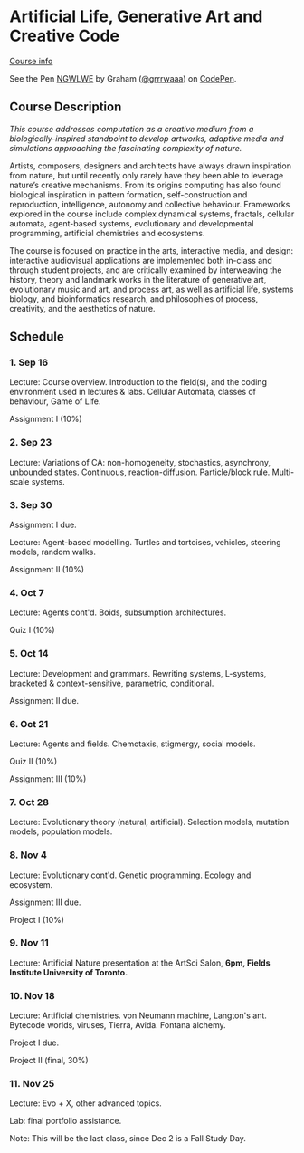 # Artificial Life, Generative Art and Creative Code

[Course info](README.html)

<p data-height="411" data-theme-id="18447" data-slug-hash="NGWLWE" data-default-tab="result" data-user="grrrwaaa" class='codepen'>See the Pen <a href='http://codepen.io/grrrwaaa/pen/NGWLWE/'>NGWLWE</a> by Graham (<a href='http://codepen.io/grrrwaaa'>@grrrwaaa</a>) on <a href='http://codepen.io'>CodePen</a>.</p>
<script async src="//assets.codepen.io/assets/embed/ei.js"></script>

## Course Description

*This course addresses computation as a creative medium from a biologically-inspired standpoint to develop artworks, adaptive media and simulations approaching the fascinating complexity of nature.* 

Artists, composers, designers and architects have always drawn inspiration from nature, but until recently only rarely have they been able to leverage nature’s creative mechanisms. From its origins computing has also found biological inspiration in pattern formation, self-construction and reproduction, intelligence, autonomy and collective behaviour. Frameworks explored in the course include complex dynamical systems, fractals, cellular automata, agent-based systems, evolutionary and developmental programming, artificial chemistries and ecosystems. 

The course is focused on practice in the arts, interactive media, and design: interactive audiovisual applications are implemented both in-class and through student projects, and are critically examined by interweaving the history, theory and landmark works in the literature of generative art, evolutionary music and art, and process art, as well as artificial life, systems biology, and bioinformatics research, and philosophies of process, creativity, and the aesthetics of nature. 

## Schedule

### 1. Sep 16

Lecture: Course overview. Introduction to the field(s), and the coding environment used in lectures & labs. Cellular Automata, classes of behaviour, Game of Life.

Assignment I (10%)

### 2. Sep 23

Lecture: Variations of CA: non-homogeneity, stochastics, asynchrony, unbounded states. Continuous, reaction-diffusion. Particle/block rule. Multi-scale systems.

### 3. Sep 30

Assignment I due.

Lecture: Agent-based modelling. Turtles and tortoises, vehicles, steering models, random walks.

Assignment II (10%)

### 4. Oct 7

Lecture: Agents cont'd. Boids, subsumption architectures. 

Quiz I (10%)

### 5. Oct 14
<!-- ZKM -->

Lecture: Development and grammars. Rewriting systems, L-systems, bracketed & context-sensitive, parametric, conditional.

Assignment II due.

### 6. Oct 21

Lecture: Agents and fields. Chemotaxis, stigmergy, social models. 

Quiz II (10%)

Assignment III (10%)

### 7. Oct 28 
<!-- IEEE VISAP -->

Lecture: Evolutionary theory (natural, artificial). Selection models, mutation models, population models. 

### 8. Nov 4

Lecture: Evolutionary cont'd. Genetic programming. Ecology and ecosystem.

Assignment III due.

Project I (10%)

### 9. Nov 11
<!-- Remembrance day, which is not a holiday -->

Lecture: Artificial Nature presentation at the ArtSci Salon, **6pm, Fields Institute University of Toronto.**

### 10. Nov 18

Lecture: Artificial chemistries. von Neumann machine, Langton's ant. Bytecode worlds, viruses, Tierra, Avida. Fontana alchemy.

Project I due.

Project II (final, 30%)

### 11. Nov 25

Lecture: Evo + X, other advanced topics.

Lab: final portfolio assistance.

Note: This will be the last class, since Dec 2 is a Fall Study Day.
